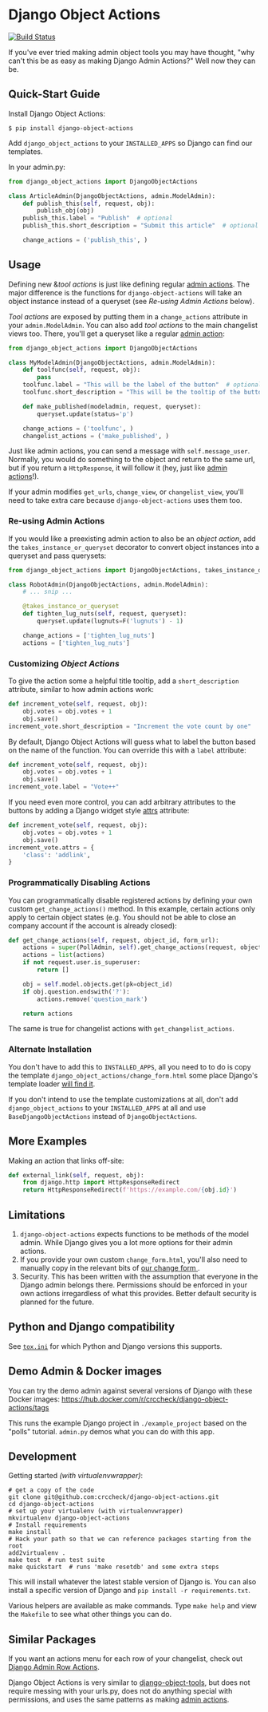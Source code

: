 Django Object Actions
=====================

[![Build Status](https://travis-ci.org/crccheck/django-object-actions.svg?branch=master)](https://travis-ci.org/crccheck/django-object-actions)

If you've ever tried making admin object tools you may have thought, "why can't
this be as easy as making Django Admin Actions?" Well now they can be.


Quick-Start Guide
-----------------

Install Django Object Actions:

```shell
$ pip install django-object-actions
```

Add `django_object_actions` to your `INSTALLED_APPS` so Django can find
our templates.

In your admin.py:

```python
from django_object_actions import DjangoObjectActions

class ArticleAdmin(DjangoObjectActions, admin.ModelAdmin):
    def publish_this(self, request, obj):
        publish_obj(obj)
    publish_this.label = "Publish"  # optional
    publish_this.short_description = "Submit this article"  # optional

    change_actions = ('publish_this', )
```


Usage
-----

Defining new &*tool actions* is just like defining regular [admin actions]. The
major difference is the functions for `django-object-actions` will take an
object instance instead of a queryset (see *Re-using Admin Actions* below).

*Tool actions* are exposed by putting them in a `change_actions` attribute in
your `admin.ModelAdmin`. You can also add *tool actions* to the main changelist
views too. There, you'll get a queryset like a regular [admin action][admin actions]:

```python
from django_object_actions import DjangoObjectActions

class MyModelAdmin(DjangoObjectActions, admin.ModelAdmin):
    def toolfunc(self, request, obj):
        pass
    toolfunc.label = "This will be the label of the button"  # optional
    toolfunc.short_description = "This will be the tooltip of the button"  # optional

    def make_published(modeladmin, request, queryset):
        queryset.update(status='p')

    change_actions = ('toolfunc', )
    changelist_actions = ('make_published', )
```

Just like admin actions, you can send a message with `self.message_user`.
Normally, you would do something to the object and return to the same url, but
if you return a `HttpResponse`, it will follow it (hey, just like [admin
actions]!).

If your admin modifies `get_urls`, `change_view`, or `changelist_view`,
you'll need to take extra care because `django-object-actions` uses them too.

### Re-using Admin Actions

If you would like a preexisting admin action to also be an *object action*, add
the `takes_instance_or_queryset` decorator to convert object instances into a
queryset and pass querysets:

```python
from django_object_actions import DjangoObjectActions, takes_instance_or_queryset

class RobotAdmin(DjangoObjectActions, admin.ModelAdmin):
    # ... snip ...

    @takes_instance_or_queryset
    def tighten_lug_nuts(self, request, queryset):
        queryset.update(lugnuts=F('lugnuts') - 1)

    change_actions = ['tighten_lug_nuts']
    actions = ['tighten_lug_nuts']
```

[admin actions]: https://docs.djangoproject.com/en/stable/ref/contrib/admin/actions/

### Customizing *Object Actions*

To give the action some a helpful title tooltip, add a
`short_description` attribute, similar to how admin actions work:

```python
def increment_vote(self, request, obj):
    obj.votes = obj.votes + 1
    obj.save()
increment_vote.short_description = "Increment the vote count by one"
```

By default, Django Object Actions will guess what to label the button
based on the name of the function. You can override this with a `label`
attribute:

```python
def increment_vote(self, request, obj):
    obj.votes = obj.votes + 1
    obj.save()
increment_vote.label = "Vote++"
```

If you need even more control, you can add arbitrary attributes to the buttons
by adding a Django widget style
[attrs](https://docs.djangoproject.com/en/stable/ref/forms/widgets/#django.forms.Widget.attrs)
attribute:

```python
def increment_vote(self, request, obj):
    obj.votes = obj.votes + 1
    obj.save()
increment_vote.attrs = {
    'class': 'addlink',
}
```

### Programmatically Disabling Actions

You can programmatically disable registered actions by defining your own
custom `get_change_actions()` method. In this example, certain actions
only apply to certain object states (e.g. You should not be able to
close an company account if the account is already closed):

```python
def get_change_actions(self, request, object_id, form_url):
    actions = super(PollAdmin, self).get_change_actions(request, object_id, form_url)
    actions = list(actions)
    if not request.user.is_superuser:
        return []

    obj = self.model.objects.get(pk=object_id)
    if obj.question.endswith('?'):
        actions.remove('question_mark')

    return actions
```

The same is true for changelist actions with `get_changelist_actions`.

### Alternate Installation

You don't have to add this to `INSTALLED_APPS`, all you need to to do
is copy the template `django_object_actions/change_form.html` some place
Django's template loader [will find
it](https://docs.djangoproject.com/en/stable/ref/settings/#template-dirs).

If you don't intend to use the template customizations at all, don't
add `django_object_actions` to your `INSTALLED_APPS` at all and use
`BaseDjangoObjectActions` instead of `DjangoObjectActions`.


More Examples
-------------

Making an action that links off-site:

```python
def external_link(self, request, obj):
    from django.http import HttpResponseRedirect
    return HttpResponseRedirect(f'https://example.com/{obj.id}')
```


Limitations
-----------

1.  `django-object-actions` expects functions to be methods of the model
    admin. While Django gives you a lot more options for their admin
    actions.
2.  If you provide your own custom `change_form.html`, you'll also need
    to manually copy in the relevant bits of [our change form
    ](./django_object_actions/templates/django_object_actions/change_form.html).
3.  Security. This has been written with the assumption that everyone in
    the Django admin belongs there. Permissions should be enforced in
    your own actions irregardless of what this provides. Better default
    security is planned for the future.


Python and Django compatibility
-------------------------------

See [`tox.ini`](./tox.ini) for which Python and Django versions this supports.


Demo Admin & Docker images
--------------------------

You can try the demo admin against several versions of Django with these Docker
images: https://hub.docker.com/r/crccheck/django-object-actions/tags

This runs the example Django project in `./example_project` based on the "polls"
tutorial. `admin.py` demos what you can do with this app.


Development
-----------

Getting started *(with virtualenvwrapper)*:

```shell
# get a copy of the code
git clone git@github.com:crccheck/django-object-actions.git
cd django-object-actions
# set up your virtualenv (with virtualenvwrapper)
mkvirtualenv django-object-actions
# Install requirements
make install
# Hack your path so that we can reference packages starting from the root
add2virtualenv .
make test  # run test suite
make quickstart  # runs 'make resetdb' and some extra steps
```

This will install whatever the latest stable version of Django is. You
can also install a specific version of Django and
`pip install -r requirements.txt`.

Various helpers are available as make commands. Type `make help` and
view the `Makefile` to see what other things you can do.


Similar Packages
----------------

If you want an actions menu for each row of your changelist, check out [Django
Admin Row Actions](https://github.com/DjangoAdminHackers/django-admin-row-actions).

Django Object Actions is very similar to
[django-object-tools](https://github.com/praekelt/django-object-tools), but does
not require messing with your urls.py, does not do anything special with
permissions, and uses the same patterns as making [admin actions].
